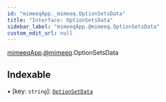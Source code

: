 ```yaml
---
id: "mimeeqApp._mimeeq.OptionSetsData"
title: "Interface: OptionSetsData"
sidebar_label: "mimeeqApp.@mimeeq.OptionSetsData"
custom_edit_url: null
---
```


[mimeeqApp](../modules/mimeeqApp.md).[@mimeeq](../namespaces/mimeeqApp._mimeeq.md).OptionSetsData

## Indexable

▪ [key: `string`]: [`OptionSetData`](mimeeqApp._mimeeq.OptionSetData.md)
